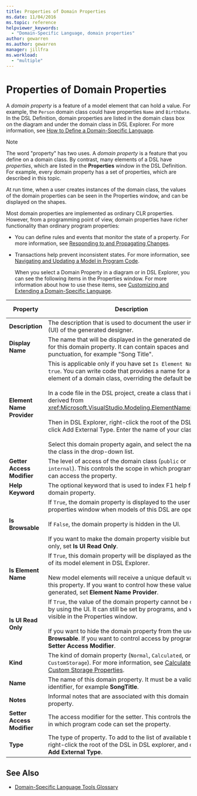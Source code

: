 ```yaml
---
title: Properties of Domain Properties
ms.date: 11/04/2016
ms.topic: reference
helpviewer_keywords:
  - "Domain-Specific Language, domain properties"
author: gewarren
ms.author: gewarren
manager: jillfra
ms.workload:
  - "multiple"
---
```

# Properties of Domain Properties
A *domain property* is a feature of a model element that can hold a value. For example, the `Person` domain class could have properties `Name` and `BirthDate`. In the DSL Definition, domain properties are listed in the domain class box on the diagram and under the domain class in DSL Explorer. For more information, see [How to Define a Domain-Specific Language](../modeling/how-to-define-a-domain-specific-language.md).

> [!NOTE]
> The word "property" has two uses. A *domain property* is a feature that you define on a domain class. By contrast, many elements of a DSL have *properties*, which are listed in the **Properties** window in the DSL Definition. For example, every domain property has a set of properties, which are described in this topic.

 At run time, when a user creates instances of the domain class, the values of the domain properties can be seen in the Properties window, and can be displayed on the shapes.

 Most domain properties are implemented as ordinary CLR properties. However, from a programming point of view, domain properties have richer functionality than ordinary program properties:

- You can define rules and events that monitor the state of a property. For more information, see [Responding to and Propagating Changes](../modeling/responding-to-and-propagating-changes.md).

- Transactions help prevent inconsistent states. For more information, see [Navigating and Updating a Model in Program Code](../modeling/navigating-and-updating-a-model-in-program-code.md).

  When you select a Domain Property in a diagram or in DSL Explorer, you can see the following items in the Properties window. For more information about how to use these items, see [Customizing and Extending a Domain-Specific Language](../modeling/customizing-and-extending-a-domain-specific-language.md).

|Property|Description|Default Value|
|-|-|-|
|**Description**|The description that is used to document the user interface (UI) of the generated designer.|\<none>|
|**Display Name**|The name that will be displayed in the generated designer for this domain property. It can contain spaces and punctuation, for example "Song Title".|\<none>|
|**Element Name Provider**|This is applicable only if you have set `Is Element Name` to `true`. You can write code that provides a name for a new element of a domain class, overriding the default behavior.<br /><br /> In a code file in the DSL project, create a class that is derived from <xref:Microsoft.VisualStudio.Modeling.ElementNameProvider>.<br /><br /> Then in DSL Explorer, right-click the root of the DSL, and click Add External Type. Enter the name of your class.<br /><br /> Select this domain property again, and select the name of the class in the drop-down list.|\<none>|
|**Getter Access Modifier**|The level of access of the domain class (`public` or `internal`). This controls the scope in which program code can access the property.|`public`|
|**Help Keyword**|The optional keyword that is used to index F1 help for this domain property.|\<none>|
|**Is Browsable**|If `True`, the domain property is displayed to the user in the properties window when models of this DSL are open.<br /><br /> If `False`, the domain property is hidden in the UI.<br /><br /> If you want to make the domain property visible but read-only, set **Is UI Read Only**.|`True`|
|**Is Element Name**|If `True`, this domain property will be displayed as the name of its model element in DSL Explorer.<br /><br /> New model elements will receive a unique default value for this property. If you want to control how these values are generated, set **Element Name Provider**.|`False`|
|**Is UI Read Only**|If `True`, the value of the domain property cannot be changed by using the UI. It can still be set by programs, and will be visible in the Properties window.<br /><br /> If you want to hide the domain property from the user, set **Is Browsable**. If you want to control access by programs, set **Setter Access Modifier**.|`False`|
|**Kind**|The kind of domain property (`Normal`, `Calculated`, or `CustomStorage`). For more information, see [Calculated and Custom Storage Properties](../modeling/calculated-and-custom-storage-properties.md).|`Normal`|
|**Name**|The name of this domain property. It must be a valid identifier, for example **SongTitle**.|\<none>|
|**Notes**|Informal notes that are associated with this domain property.|\<none>|
|**Setter Access Modifier**|The access modifier for the setter. This controls the scope in which program code can set the property.|`public`|
|**Type**|The type of property. To add to the list of available types, right-click the root of the DSL in DSL explorer, and click **Add External Type**.|`String`|

## See Also

- [Domain-Specific Language Tools Glossary](https://msdn.microsoft.com/ca5e84cb-a315-465c-be24-76aa3df276aa)